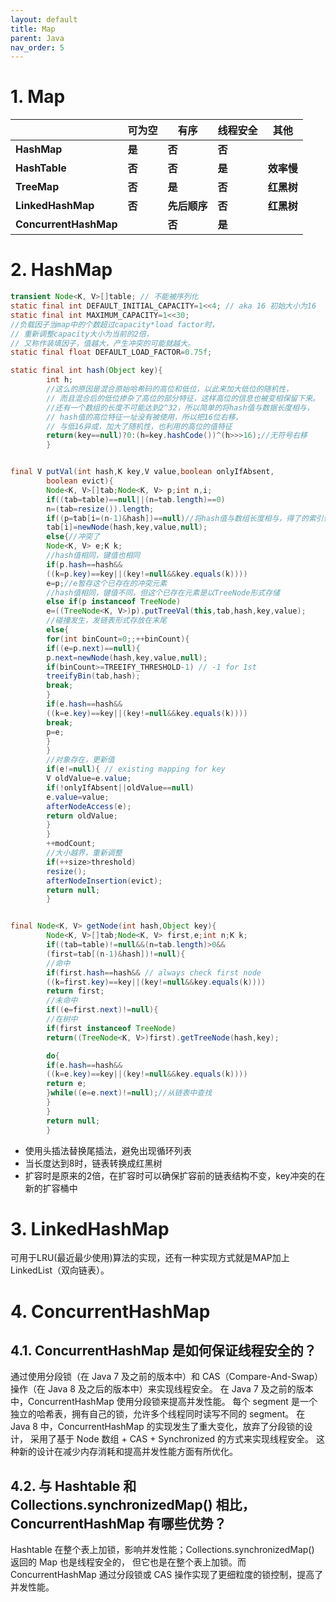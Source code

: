```yaml
---
layout: default
title: Map
parent: Java
nav_order: 5
---
```


# 1. Map

|                       | **可为空** | **有序**   | **线程安全** | **其他**  |
|-----------------------|---------|----------|----------|---------|
| **HashMap**           | **是**   | **否**    | **否**    |         |
| **HashTable**         | **否**   | **否**    | **是**    | **效率慢** |
| **TreeMap**           | **否**   | **是**    | **否**    | **红黑树** |
| **LinkedHashMap**     | **否**   | **先后顺序** | **否**    | **红黑树** |
| **ConcurrentHashMap** |         | **否**    | **是**    |         |

# 2. HashMap

```java
transient Node<K, V>[]table; // 不能被序列化
static final int DEFAULT_INITIAL_CAPACITY=1<<4; // aka 16 初始大小为16
static final int MAXIMUM_CAPACITY=1<<30;
//负载因子当map中的个数超过capacity*load factor时，
// 重新调整capacity大小为当前的2倍，
// 又称作装填因子，值越大，产生冲突的可能就越大。
static final float DEFAULT_LOAD_FACTOR=0.75f;

static final int hash(Object key){
        int h;
        //这么的原因是混合原始哈希码的高位和低位，以此来加大低位的随机性，
        // 而且混合后的低位掺杂了高位的部分特征，这样高位的信息也被变相保留下来。
        //还有一个数组的长度不可能达到2^32，所以简单的将hash值与数据长度相与，
        // hash值的高位特征一址没有被使用，所以把16位右移，
        // 与低16异或，加大了随机性，也利用的高位的值特征
        return(key==null)?0:(h=key.hashCode())^(h>>>16);//无符号右移
        }


final V putVal(int hash,K key,V value,boolean onlyIfAbsent,
        boolean evict){
        Node<K, V>[]tab;Node<K, V> p;int n,i;
        if((tab=table)==null||(n=tab.length)==0)
        n=(tab=resize()).length;
        if((p=tab[i=(n-1)&hash])==null)//将hash值与数组长度相与，得了的索引值不冲突，直接存入
        tab[i]=newNode(hash,key,value,null);
        else{//冲突了
        Node<K, V> e;K k;
        //hash值相同，键值也相同
        if(p.hash==hash&&
        ((k=p.key)==key||(key!=null&&key.equals(k))))
        e=p;//e暂存这个已存在的冲突元素
        //hash值相同，键值不同，但这个已存在元素是以TreeNode形式存储
        else if(p instanceof TreeNode)
        e=((TreeNode<K, V>)p).putTreeVal(this,tab,hash,key,value);
        //碰撞发生，发链表形式存放在末尾
        else{
        for(int binCount=0;;++binCount){
        if((e=p.next)==null){
        p.next=newNode(hash,key,value,null);
        if(binCount>=TREEIFY_THRESHOLD-1) // -1 for 1st
        treeifyBin(tab,hash);
        break;
        }
        if(e.hash==hash&&
        ((k=e.key)==key||(key!=null&&key.equals(k))))
        break;
        p=e;
        }
        }
        //对象存在，更新值
        if(e!=null){ // existing mapping for key
        V oldValue=e.value;
        if(!onlyIfAbsent||oldValue==null)
        e.value=value;
        afterNodeAccess(e);
        return oldValue;
        }
        }
        ++modCount;
        //大小越界，重新调整
        if(++size>threshold)
        resize();
        afterNodeInsertion(evict);
        return null;
        }


final Node<K, V> getNode(int hash,Object key){
        Node<K, V>[]tab;Node<K, V> first,e;int n;K k;
        if((tab=table)!=null&&(n=tab.length)>0&&
        (first=tab[(n-1)&hash])!=null){
        //命中
        if(first.hash==hash&& // always check first node
        ((k=first.key)==key||(key!=null&&key.equals(k))))
        return first;
        //未命中
        if((e=first.next)!=null){
        //在树中
        if(first instanceof TreeNode)
        return((TreeNode<K, V>)first).getTreeNode(hash,key);

        do{
        if(e.hash==hash&&
        ((k=e.key)==key||(key!=null&&key.equals(k))))
        return e;
        }while((e=e.next)!=null);//从链表中查找
        }
        }
        return null;
        }
```

- 使用头插法替换尾插法，避免出现循环列表
- 当长度达到8时，链表转换成红黑树
- 扩容时是原来的2倍，在扩容时可以确保扩容前的链表结构不变，key冲突的在新的扩容桶中

# 3. LinkedHashMap

可用于LRU(最近最少使用)算法的实现，还有一种实现方式就是MAP加上LinkedList（双向链表）。

# 4. ConcurrentHashMap

## 4.1. ConcurrentHashMap 是如何保证线程安全的？

通过使用分段锁（在 Java 7 及之前的版本中）和 CAS（Compare-And-Swap）操作（在 Java 8 及之后的版本中）来实现线程安全。
在 Java 7 及之前的版本中，ConcurrentHashMap 使用分段锁来提高并发性能。
每个 segment 是一个独立的哈希表，拥有自己的锁，允许多个线程同时读写不同的 segment。
在 Java 8 中，ConcurrentHashMap 的实现发生了重大变化，放弃了分段锁的设计，
采用了基于 Node 数组 + CAS + Synchronized 的方式来实现线程安全。
这种新的设计在减少内存消耗和提高并发性能方面有所优化。

## 4.2. 与 Hashtable 和 Collections.synchronizedMap() 相比，ConcurrentHashMap 有哪些优势？

Hashtable 在整个表上加锁，影响并发性能；Collections.synchronizedMap() 返回的 Map 也是线程安全的，
但它也是在整个表上加锁。而 ConcurrentHashMap 通过分段锁或 CAS 操作实现了更细粒度的锁控制，提高了并发性能。